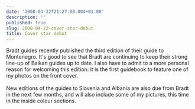 ```yaml
---
date: '2008-04-22T21:27:00.004+01:00'
description: ''
published: true
slug: 2008-04-22-cover-star-debut
title: Cover star debut
---
```


Bradt guides recently published the third edition of their guide to Montenegro. It's good to see that Bradt are continuing to keep their strong line-up of Balkan guides up to date. I also have to admit to a more personal reason for welcoming this edition: it is the first guidebook to feature one of my photos on the front cover.<br /><br />New editions of the guides to Slovenia and Albania are also due from Bradt in the next few months, and will also include some of my pictures, this time in the inside colour sections.<br /><br />